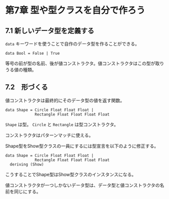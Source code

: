 # 第7章 型や型クラスを自分で作ろう

## 7.1 新しいデータ型を定義する

```data``` キーワードを使うことで自作のデータ型を作ることができる。

```
data Bool = False | True
```

等号の前が型の名前、後が値コンストラクタ。値コンストラクタはこの型が取りうる値の種類。

## 7.2　形づくる

値コンストラクタは最終的にそのデータ型の値を返す関数。

```
data Shape = Circle Float Float Float |
             Rectangle Float Float Float Float
```

```Shape``` は型。 ```Circle``` と ```Rectangle``` は型コンストラクタ。

コンストラクタはパターンマッチに使える。

Shape型をShow型クラスの一員にするには型宣言を以下のように修正する。

```
data Shape = Circle Float Float Float |
             Rectangle Float Float Float Float
  deriving (Show)
```

こうすることでShape型はShow型クラスのインスタンスになる。

値コンストラクタが一つしかないデータ型は、データ型と値コンストラクタの名前を同じにする。

